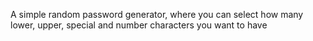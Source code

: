 A simple random password generator, where you can select how many lower, upper, special and number characters you want to have
